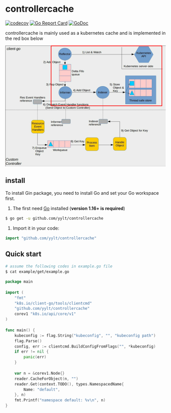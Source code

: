 # controllercache

[![codecov](https://codecov.io/gh/yylt/controllercache/branch/master/graph/badge.svg)](https://codecov.io/gh/yylt/controllercache)
[![Go Report Card](https://goreportcard.com/badge/github.com/yylt/controllercache)](https://goreportcard.com/report/github.com/yylt/controllercache)
[![GoDoc](https://pkg.go.dev/badge/github.com/yylt/controllercache?status.svg)](https://pkg.go.dev/github.com/yylt/controllercache?tab=doc)


controllercache is mainly used as a kubernetes cache and is implemented in the red box below


![cache](doc/client.png)


## install

To install Gin package, you need to install Go and set your Go workspace first.

1. The first need [Go](https://golang.org/) installed (**version 1.16+ is required**)

```sh
$ go get -u github.com/yylt/controllercache
```

1. Import it in your code:

```go
import "github.com/yylt/controllercache"
```

## Quick start

```sh
# assume the following codes in example.go file
$ cat example/get/example.go
```

```go
package main

import (
    "fmt"
    "k8s.io/client-go/tools/clientcmd"
    "github.com/yylt/controllercache"
    corev1 "k8s.io/api/core/v1"
)

func main() {
	kubeconfig := flag.String("kubeconfig", "", "kubeconfig path")
	flag.Parse()
	config, err := clientcmd.BuildConfigFromFlags("", *kubeconfig)
    if err != nil {
        panic(err)
    }

    var n = &corev1.Node{}
    reader.CacheForObject(n, "")
    reader.Get(context.TODO(), types.NamespacedName{
        Name: "default",
    }, n)
    fmt.Printf("namespace default: %v\n", n)
}
```
